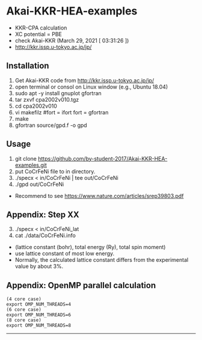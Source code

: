 # Akai-KKR-HEA-examples

* KKR-CPA calculation
* XC potential = PBE
* check Akai-KKR (March 29, 2021 [ 03:31:26 ])
* http://kkr.issp.u-tokyo.ac.jp/jp/

## Installation
1. Get Akai-KKR code from http://kkr.issp.u-tokyo.ac.jp/jp/
2. open terminal or consol on Linux window (e.g., Ubuntu 18.04)
3. sudo apt -y install gnuplot gfortran 
4. tar zxvf cpa2002v010.tgz
5. cd cpa2002v010
6. vi makefilz
	#fort = ifort
	fort = gfortran
7. make
8. gfortran source/gpd.f -o gpd


## Usage
1. git clone https://github.com/by-student-2017/Akai-KKR-HEA-examples.git
2. put CoCrFeNi file to in directory.
3. ./specx < in/CoCrFeNi | tee out/CoCrFeNi
4. ./gpd out/CoCrFeNi


* Recommend to see https://www.nature.com/articles/srep39803.pdf


## Appendix: Step XX
3. ./specx < in/CoCrFeNi_lat
4. cat ./data/CoCrFeNi.info
* (lattice constant (bohr), total energy (Ry), total spin moment)
* use lattice constant of most low energy.
* Normally, the calculated lattice constant differs from the experimental value by about 3%. 


## Appendix: OpenMP parallel calculation
	(4 core case)
	export OMP_NUM_THREADS=4
	(6 core case)
	export OMP_NUM_THREADS=6
	(8 core case)
	export OMP_NUM_THREADS=8
---------- ---------- ---------- ---------- ---------- ---------- ---------- ----------